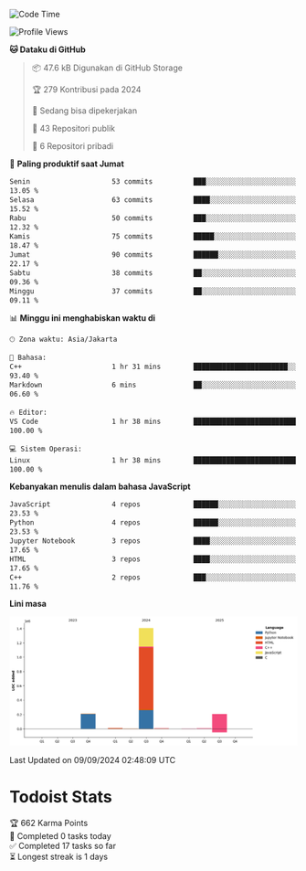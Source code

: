 <!--START_SECTION:waka-->
![Code Time](http://img.shields.io/badge/Code%20Time-30%20hrs%2052%20mins-blue)

![Profile Views](http://img.shields.io/badge/Profil%20dilihat-7-blue)

**🐱 Dataku di GitHub** 

> 📦 47.6 kB Digunakan di GitHub Storage 
 > 
> 🏆 279 Kontribusi pada 2024
 > 
> 💼 Sedang bisa dipekerjakan
 > 
> 📜 43 Repositori publik 
 > 
> 🔑 6 Repositori pribadi 
 > 
📅 **Paling produktif saat Jumat** 

```text
Senin                    53 commits          ███░░░░░░░░░░░░░░░░░░░░░░   13.05 % 
Selasa                   63 commits          ████░░░░░░░░░░░░░░░░░░░░░   15.52 % 
Rabu                     50 commits          ███░░░░░░░░░░░░░░░░░░░░░░   12.32 % 
Kamis                    75 commits          █████░░░░░░░░░░░░░░░░░░░░   18.47 % 
Jumat                    90 commits          ██████░░░░░░░░░░░░░░░░░░░   22.17 % 
Sabtu                    38 commits          ██░░░░░░░░░░░░░░░░░░░░░░░   09.36 % 
Minggu                   37 commits          ██░░░░░░░░░░░░░░░░░░░░░░░   09.11 % 
```


📊 **Minggu ini menghabiskan waktu di** 

```text
🕑︎ Zona waktu: Asia/Jakarta

💬 Bahasa: 
C++                      1 hr 31 mins        ███████████████████████░░   93.40 % 
Markdown                 6 mins              ██░░░░░░░░░░░░░░░░░░░░░░░   06.60 % 

🔥 Editor: 
VS Code                  1 hr 38 mins        █████████████████████████   100.00 % 

💻 Sistem Operasi: 
Linux                    1 hr 38 mins        █████████████████████████   100.00 % 
```

**Kebanyakan menulis dalam bahasa JavaScript** 

```text
JavaScript               4 repos             ██████░░░░░░░░░░░░░░░░░░░   23.53 % 
Python                   4 repos             ██████░░░░░░░░░░░░░░░░░░░   23.53 % 
Jupyter Notebook         3 repos             ████░░░░░░░░░░░░░░░░░░░░░   17.65 % 
HTML                     3 repos             ████░░░░░░░░░░░░░░░░░░░░░   17.65 % 
C++                      2 repos             ███░░░░░░░░░░░░░░░░░░░░░░   11.76 % 
```



**Lini masa**

![Lines of Code chart](https://raw.githubusercontent.com/yusuf601/yusuf601/main/assets/bar_graph.png)


 Last Updated on 09/09/2024 02:48:09 UTC
<!--END_SECTION:waka-->
# Todoist Stats

<!-- TODO-IST:START -->
🏆  662 Karma Points           
🌸  Completed 0 tasks today           
✅  Completed 17 tasks so far           
⏳  Longest streak is 1 days
<!-- TODO-IST:END -->
